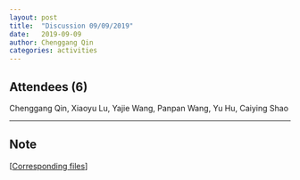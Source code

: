 ```yaml
---
layout: post
title:  "Discussion 09/09/2019"
date:   2019-09-09
author: Chenggang Qin
categories: activities
---
```


## Attendees (6)

Chenggang Qin, Xiaoyu Lu, Yajie Wang, Panpan Wang, Yu Hu, Caiying Shao

---


## Note

[[Corresponding files](https://mail.163.com/js6/main.jsp?sid=FABTcnArCrcSAwSWBXrrqIVMjXErgZSA&df=unknow#module=read.ReadModule%7C%7B%22area%22%3A%22normal%22%2C%22isThread%22%3Afalse%2C%22viewType%22%3A%22%22%2C%22id%22%3A%22201%3A1tbiyQoY0lQHGBUtTgAAs0%22%2C%22fid%22%3A1%7D)]
